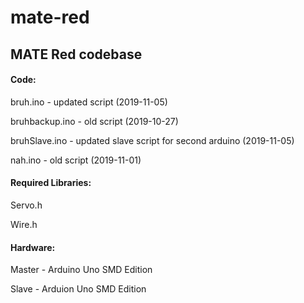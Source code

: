 # mate-red
## MATE Red codebase

#### Code:

bruh.ino - updated script (2019-11-05)

bruhbackup.ino - old script (2019-10-27)

bruhSlave.ino - updated slave script for second arduino (2019-11-05)

nah.ino - old script (2019-11-01)



#### Required Libraries:

Servo.h

Wire.h



#### Hardware:

Master - Arduino Uno SMD Edition

Slave - Arduion Uno SMD Edition
